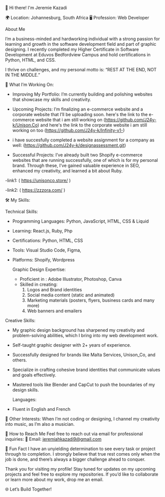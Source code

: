 👋 Hi there! I'm Jeremie Kazadi

🌍 Location: Johannesburg, South Africa
🖥️ Profession: Web Developer

About Me

I’m a business-minded and hardworking individual with a strong passion for learning and growth in the software development field and part of graphic designing. I recently completed my Higher Certificate in Software Development at Eduvos Bedfordview Campus and hold certifications in Python, HTML, and CSS.

I thrive on challenges, and my personal motto is:
“REST AT THE END, NOT IN THE MIDDLE.”

🚀 What I’m Working On:

- Improving My Portfolio: I’m currently building and polishing websites that showcase my skills and creativity.
  
- Upcoming Projects: I’m finalizing an e-commerce website and a corporate website that I’ll be uploading soon.
here's the link to the e-commerce website that i am still working on (https://github.com/J24y-k/Unison.Co)
and here's the link to the corporate website i am still working on too (https://github.com/J24y-k/Infinity-v1-)

- i have succesfully completed a website assignment for a company as well: (https://github.com/J24y-k/designassessment.git)

- Successful Projects: I’ve already built two Shopify e-commerce websites that are running successfully, one of which is for my personal brand. Through these, I’ve gained valuable experience in SEO, enhanced my creativity, and learned a bit about Ruby.

-link1: ( https://unisonco.store/ )

-link2: ( https://zzzora.com/ )


🛠️ My Skills: 

 Technical Skills:
- Programming Languages: Python, JavaScript, HTML, CSS & Liquid 
- Learning: React.js, Ruby, Php
- Certifications: Python, HTML, CSS
- Tools: Visual Studio Code, Figma,
- Platforms: Shopify, Wordpress
  
  Graphic Design Expertise:
  - Proficient in : Adobe Illustrator, Photoshop, Canva
  - Skilled in creating:
     1) Logos and Brand identities
     2) Social media content  (static and animated)
     3) Marketing materials (posters, flyers, business cards and many more)
     4) Web banners and emailers
  
Creative Skills: 
- My graphic design background has sharpened my creativity and problem-solving abilities, which I bring into my web development work.
- Self-taught graphic designer with 2+ years of experience.
- Successfully designed for brands like Malta Services, Unison_Co, and others.
- Specialize in crafting cohesive brand identities that communicate values and goals effectively.
- Mastered tools like Blender and CapCut to push the boundaries of my design skills.

  Languages:
- Fluent in English and French

🎵 Other Interests: 
When I’m not coding or designing, I channel my creativity into music, as I’m also a musician.

📨 How to Reach Me
Feel free to reach out via email for professional inquiries:
📧 Email: jeremiahkazadi9@gmail.com

🌟 Fun Fact
I have an unyielding determination to see every task or project through to completion. I strongly believe that true rest comes only when the job is done, and there’s always a bigger challenge ahead to conquer.


Thank you for visiting my profile! Stay tuned for updates on my upcoming projects and feel free to explore my repositories. If you’d like to collaborate or learn more about my work, drop me an email.

🌐 Let’s Build Together!
